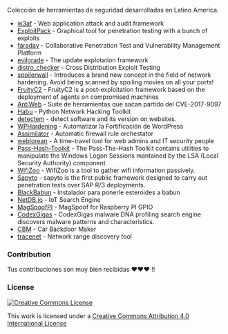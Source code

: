Colección de herramientas de seguridad desarrolladas en Latino America.

* [w3af](https://github.com/andresriancho/w3af) - Web application attack and audit framework
* [ExploitPack](http://exploitpack.com/) - Graphical tool for penetration testing with a bunch of exploits
* [faraday](https://github.com/infobyte/faraday) - Collaborative Penetration Test and Vulnerability Management Platform
* [evilgrade](https://github.com/infobyte/evilgrade) - The update explotation framework 
* [distro_checker](https://github.com/infobyte/distro_checker) - Cross Distribution Exploit Testing
* [spoilerwall](https://github.com/infobyte/spoilerwall) - Introduces a brand new concept in the field of network hardening. Avoid being scanned by spoiling movies on all your ports!
* [FruityC2](https://github.com/xtr4nge/FruityC2) - FruityC2 is a post-exploitation framework based on the deployment of agents on compromised machines
* [AntiWeb](https://github.com/ezelf/AntiWeb_testing-Suite/) - Suite de herramientas que sacan partido del CVE-2017-9097
* [Habu](https://github.com/portantier/habu) - Python Network Hacking Toolkit
* [detectem](https://github.com/alertot/detectem) - detect software and its version on websites.
* [WPHardening](https://github.com/elcodigok/wphardening) - Automatizar la Fortificación de WordPress
* [Assimilator](https://github.com/videlanicolas/assimilator) - Automatic firewall rule orchestator
* [weblorean](https://github.com/buanzo/weblorean) - A time-travel tool for web admins and IT security people
* [Pass-Hash-Toolkit](https://www.coresecurity.com/corelabs-research-special/open-source-tools/pass-hash-toolkit) -  The Pass-The-Hash Toolkit contains utilities to manipulate the Windows Logon Sessions mantained by the LSA (Local Security Authority) component
* [WifiZoo](http://seclists.org/pen-test/2008/Jan/158) - WifiZoo is a tool to gather wifi information passively.
* [Sapyto](https://packetstormsecurity.com/files/55636/sapyto.tgz.html) - sapyto is the first public framework designed to carry out penetration tests over SAP R/3 deployments. 
* [BlackBabun](https://github.com/BlackBabun/blackbabun) - Instalador para ponerle esteroides a babun
* [NetDB.io](http://www.netdb.io) - IoT Search Engine
* [MagSpoofPI](https://github.com/salmg/MagSpoofPI) - MagSpoof for Raspberry PI GPIO
* [CodexGigas](https://github.com/codexgigassys/) - CodexGigas malware DNA profiling search engine discovers malware patterns and characteristics. 
* [CBM](https://github.com/UnaPibaGeek/CBM) - Car Backdoor Maker
* [tracenet](https://github.com/alguien-gh/tracenet) - Network range discovery tool

### Contribution
Tus contribuciones son muy bien recibidas ♥♥♥ !!

### License

[![Creative Commons License](http://i.creativecommons.org/l/by/4.0/88x31.png)](http://creativecommons.org/licenses/by/4.0/)

This work is licensed under a [Creative Commons Attribution 4.0 International License](http://creativecommons.org/licenses/by/4.0/)

